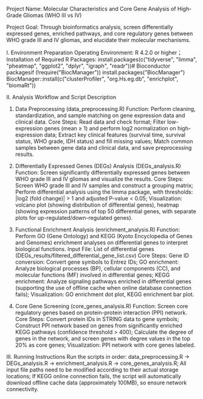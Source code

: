 Project Name: Molecular Characteristics and Core Gene Analysis of High-Grade Gliomas (WHO III vs IV)

Project Goal: Through bioinformatics analysis, screen differentially expressed genes, enriched pathways, and core regulatory genes between WHO grade III and IV gliomas, and elucidate their molecular mechanisms.

I. Environment Preparation
Operating Environment: R 4.2.0 or higher；
Installation of Required R Packages:
install.packages(c("tidyverse", "limma", "pheatmap", "ggplot2", "dplyr", "igraph", "readr"))# Bioconductor packagesif (!require("BiocManager")) install.packages("BiocManager")
BiocManager::install(c("clusterProfiler", "org.Hs.eg.db", "enrichplot", "biomaRt"))

II. Analysis Workflow and Script Description

1. Data Preprocessing (data_preprocessing.R)
Function: Perform cleaning, standardization, and sample matching on gene expression data and clinical data.
Core Steps:
Read data and check format;
Filter low-expression genes (mean ≥ 1) and perform log2 normalization on high-expression data;
Extract key clinical features (survival time, survival status, WHO grade, IDH status) and fill missing values;
Match common samples between gene data and clinical data, and save preprocessing results.

2. Differentially Expressed Genes (DEGs) Analysis (DEGs_analysis.R)
Function: Screen significantly differentially expressed genes between WHO grade III and IV gliomas and visualize the results.
Core Steps:
Screen WHO grade III and IV samples and construct a grouping matrix;
Perform differential analysis using the limma package, with thresholds: |log2 (fold change)| > 1 and adjusted P-value < 0.05;
Visualization: volcano plot (showing distribution of differential genes), heatmap (showing expression patterns of top 50 differential genes, with separate plots for up-regulated/down-regulated genes).

3. Functional Enrichment Analysis (enrichment_analysis.R)
Function: Perform GO (Gene Ontology) and KEGG (Kyoto Encyclopedia of Genes and Genomes) enrichment analyses on differential genes to interpret biological functions.
Input File: List of differential genes (DEGs_results/filtered_differential_gene_list.csv)
Core Steps:
Gene ID conversion: Convert gene symbols to Entrez IDs;
GO enrichment: Analyze biological processes (BP), cellular components (CC), and molecular functions (MF) involved in differential genes;
KEGG enrichment: Analyze signaling pathways enriched in differential genes (supporting the use of offline cache when online database connection fails);
Visualization: GO enrichment dot plot, KEGG enrichment bar plot.

4. Core Gene Screening (core_genes_analysis.R)
Function: Screen core regulatory genes based on protein-protein interaction (PPI) network.
Core Steps:
Convert protein IDs in STRING data to gene symbols;
Construct PPI network based on genes from significantly enriched KEGG pathways (confidence threshold > 400);
Calculate the degree of genes in the network, and screen genes with degree values in the top 20% as core genes;
Visualization: PPI network with core genes labeled.

III. Running Instructions
Run the scripts in order: data_preprocessing.R → DEGs_analysis.R → enrichment_analysis.R → core_genes_analysis.R;
All input file paths need to be modified according to their actual storage locations;
If KEGG online connection fails, the script will automatically download offline cache data (approximately 100MB), so ensure network connectivity.
